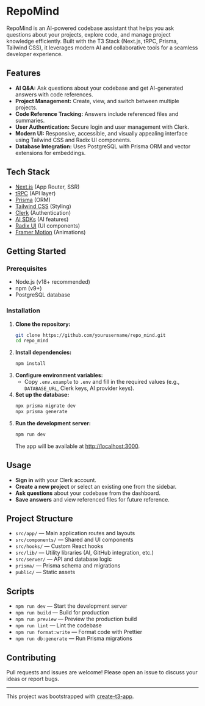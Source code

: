# RepoMind

RepoMind is an AI-powered codebase assistant that helps you ask questions about your projects, explore code, and manage project knowledge efficiently. Built with the T3 Stack (Next.js, tRPC, Prisma, Tailwind CSS), it leverages modern AI and collaborative tools for a seamless developer experience.

## Features
- **AI Q&A:** Ask questions about your codebase and get AI-generated answers with code references.
- **Project Management:** Create, view, and switch between multiple projects.
- **Code Reference Tracking:** Answers include referenced files and summaries.
- **User Authentication:** Secure login and user management with Clerk.
- **Modern UI:** Responsive, accessible, and visually appealing interface using Tailwind CSS and Radix UI components.
- **Database Integration:** Uses PostgreSQL with Prisma ORM and vector extensions for embeddings.

## Tech Stack
- [Next.js](https://nextjs.org) (App Router, SSR)
- [tRPC](https://trpc.io) (API layer)
- [Prisma](https://prisma.io) (ORM)
- [Tailwind CSS](https://tailwindcss.com) (Styling)
- [Clerk](https://clerk.dev) (Authentication)
- [AI SDKs](https://www.npmjs.com/package/ai) (AI features)
- [Radix UI](https://www.radix-ui.com/) (UI components)
- [Framer Motion](https://www.framer.com/motion/) (Animations)

## Getting Started

### Prerequisites
- Node.js (v18+ recommended)
- npm (v9+)
- PostgreSQL database

### Installation
1. **Clone the repository:**
   ```sh
   git clone https://github.com/yourusername/repo_mind.git
   cd repo_mind
   ```
2. **Install dependencies:**
   ```sh
   npm install
   ```
3. **Configure environment variables:**
   - Copy `.env.example` to `.env` and fill in the required values (e.g., `DATABASE_URL`, Clerk keys, AI provider keys).
4. **Set up the database:**
   ```sh
   npx prisma migrate dev
   npx prisma generate
   ```
5. **Run the development server:**
   ```sh
   npm run dev
   ```
   The app will be available at [http://localhost:3000](http://localhost:3000).

## Usage
- **Sign in** with your Clerk account.
- **Create a new project** or select an existing one from the sidebar.
- **Ask questions** about your codebase from the dashboard.
- **Save answers** and view referenced files for future reference.

## Project Structure
- `src/app/` — Main application routes and layouts
- `src/components/` — Shared and UI components
- `src/hooks/` — Custom React hooks
- `src/lib/` — Utility libraries (AI, GitHub integration, etc.)
- `src/server/` — API and database logic
- `prisma/` — Prisma schema and migrations
- `public/` — Static assets

## Scripts
- `npm run dev` — Start the development server
- `npm run build` — Build for production
- `npm run preview` — Preview the production build
- `npm run lint` — Lint the codebase
- `npm run format:write` — Format code with Prettier
- `npm run db:generate` — Run Prisma migrations

## Contributing
Pull requests and issues are welcome! Please open an issue to discuss your ideas or report bugs.

---

This project was bootstrapped with [create-t3-app](https://create.t3.gg/).
